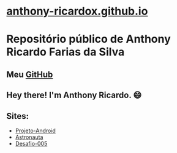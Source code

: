 # [anthony-ricardox.github.io](https://anthony-ricardox.github.io/)
# Repositório público de Anthony Ricardo Farias da Silva
## Meu [GitHub](https://github.com/anthony-ricardox)
## Hey there! I'm Anthony Ricardo. 😄



## Sites:
* [Projeto-Android](https://anthony-ricardox.github.io/html-css/desafios/desafio-10/android.html)
* [Astronauta](https://anthony-ricardox.github.io/html-css/desafios/desafio11-astronauta)
*  [Desafio-005](https://anthony-ricardox.github.io/html-css/desafios/desafio-005)
